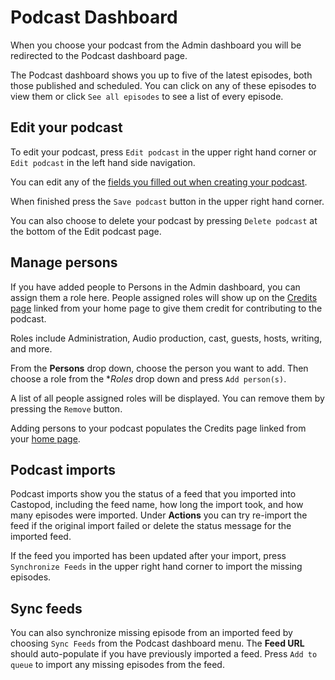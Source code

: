 # Podcast Dashboard

When you choose your podcast from the Admin dashboard you will be redirected to the Podcast dashboard page.

The Podcast dashboard shows you up to five of the latest episodes, both those published and scheduled.  You can click 
on any of these episodes to view them or click `See all episodes` to see a list of every episode.

## Edit your podcast

To edit your podcast, press `Edit podcast` in the upper right hand corner or `Edit podcast` in the left hand side 
navigation.

You can edit any of the [fields you filled out when creating your podcast](../instance/add-podcast.md).

When finished press the `Save podcast` button in the upper right hand corner.

You can also choose to delete your podcast by pressing `Delete podcast` at the bottom of the Edit podcast page.

## Manage persons

If you have added people to Persons in the Admin dashboard, you can assign them a role here.  People assigned roles 
will show up on the [Credits page](../website/credits.md) linked from your home page to give them credit for 
contributing to the podcast.

Roles include Administration, Audio production, cast, guests, hosts, writing, and more.

From the **Persons** drop down, choose the person you want to add.  Then choose a role from the **Roles* drop down and 
press `Add person(s)`.

A list of all people assigned roles will be displayed.  You can remove them by pressing the `Remove` button.

Adding persons to your podcast populates the Credits page linked from your [home page](../website/index.md).

## Podcast imports

Podcast imports show you the status of a feed that you imported into Castopod, including the feed name,
how long the import took, and how many episodes were imported.  Under **Actions** you can try re-import the feed 
if the original import failed or delete the status message for the imported feed.

If the feed you imported has been updated after your import, press `Synchronize Feeds` in the upper right hand 
corner to import the missing episodes.

## Sync feeds

You can also synchronize missing episode from an imported feed by choosing `Sync Feeds` from the Podcast dashboard 
menu.  The **Feed URL** should auto-populate if you have previously imported a feed.  Press `Add to queue` to import 
any missing episodes from the feed.
